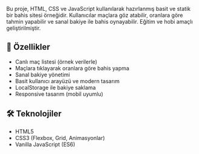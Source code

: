 Bu proje, HTML, CSS ve JavaScript kullanılarak hazırlanmış basit ve statik bir bahis sitesi örneğidir. Kullanıcılar maçlara göz atabilir, oranlara göre tahmin yapabilir ve sanal bakiye ile bahis oynayabilir. Eğitim ve hobi amaçlı geliştirilmiştir.

## 🚀 Özellikler

- Canlı maç listesi (örnek verilerle)
- Maçlara tıklayarak oranlara göre bahis yapma
- Sanal bakiye yönetimi
- Basit kullanıcı arayüzü ve modern tasarım
- LocalStorage ile bakiye saklama
- Responsive tasarım (mobil uyumlu)

## 🛠️ Teknolojiler

- HTML5
- CSS3 (Flexbox, Grid, Animasyonlar)
- Vanilla JavaScript (ES6)
